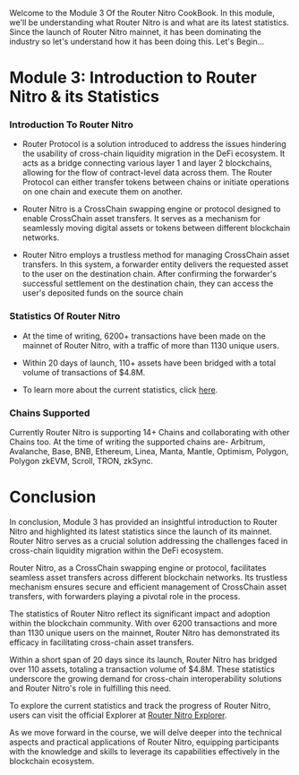 Welcome to the Module 3 Of the Router Nitro CookBook. In this module, we'll be understanding what Router Nitro is and what are its latest statistics. Since the launch of Router Nitro mainnet, it has been dominating the industry so let's understand how it has been doing this. Let's Begin...

# Module 3: Introduction to Router Nitro & its Statistics

### Introduction To Router Nitro

- Router Protocol is a solution introduced to address the issues hindering the usability of cross-chain liquidity migration in the DeFi ecosystem. It acts as a bridge connecting various layer 1 and layer 2 blockchains, allowing for the flow of contract-level data across them. The Router Protocol can either transfer tokens between chains or initiate operations on one chain and execute them on another.

- Router Nitro is a CrossChain swapping engine or protocol designed to enable CrossChain asset transfers. It serves as a mechanism for seamlessly moving digital assets or tokens between different blockchain networks.

- Router Nitro employs a trustless method for managing CrossChain asset transfers. In this system, a forwarder entity delivers the requested asset to the user on the destination chain. After confirming the forwarder's successful settlement on the destination chain, they can access the user's deposited funds on the source chain

### Statistics Of Router Nitro

- At the time of writing, 6200+ transactions have been made on the mainnet of Router Nitro, with a traffic of more than 1130 unique users.

- Within 20 days of launch, 110+ assets have been bridged with a total volume of transactions of $4.8M.

- To learn more about the current statistics, click [here](https://explorer.routernitro.com/).

### Chains Supported

Currently Router Nitro is supporting 14+ Chains and collaborating with other Chains too. At the time of writing the supported chains are- Arbitrum, Avalanche, Base, BNB, Ethereum, Linea, Manta, Mantle, Optimism, Polygon, Polygon zkEVM, Scroll, TRON, zkSync.

# Conclusion

In conclusion, Module 3 has provided an insightful introduction to Router Nitro and highlighted its latest statistics since the launch of its mainnet. Router Nitro serves as a crucial solution addressing the challenges faced in cross-chain liquidity migration within the DeFi ecosystem.

Router Nitro, as a CrossChain swapping engine or protocol, facilitates seamless asset transfers across different blockchain networks. Its trustless mechanism ensures secure and efficient management of CrossChain asset transfers, with forwarders playing a pivotal role in the process.

The statistics of Router Nitro reflect its significant impact and adoption within the blockchain community. With over 6200 transactions and more than 1130 unique users on the mainnet, Router Nitro has demonstrated its efficacy in facilitating cross-chain asset transfers.

Within a short span of 20 days since its launch, Router Nitro has bridged over 110 assets, totaling a transaction volume of $4.8M. These statistics underscore the growing demand for cross-chain interoperability solutions and Router Nitro's role in fulfilling this need.

To explore the current statistics and track the progress of Router Nitro, users can visit the official Explorer at [Router Nitro Explorer](https://explorer.routernitro.com/).

As we move forward in the course, we will delve deeper into the technical aspects and practical applications of Router Nitro, equipping participants with the knowledge and skills to leverage its capabilities effectively in the blockchain ecosystem.
